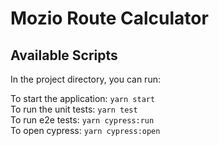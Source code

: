 # Mozio Route Calculator

## Available Scripts

In the project directory, you can run:

To start the application: `yarn start`<br/>
To run the unit tests: `yarn test`<br/>
To run e2e tests: `yarn cypress:run`<br/>
To open cypress: `yarn cypress:open`<br/>
